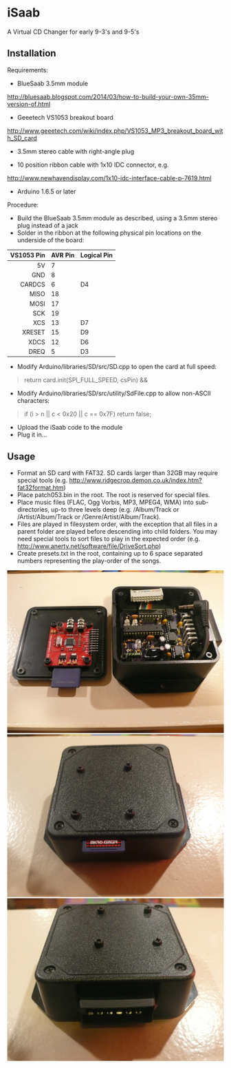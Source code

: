 # iSaab
A Virtual CD Changer for early 9-3's and 9-5's

## Installation
Requirements:
* BlueSaab 3.5mm module

http://bluesaab.blogspot.com/2014/03/how-to-build-your-own-35mm-version-of.html

* Geeetech VS1053 breakout board

http://www.geeetech.com/wiki/index.php/VS1053_MP3_breakout_board_with_SD_card

* 3.5mm stereo cable with right-angle plug

* 10 position ribbon cable with 1x10 IDC connector, e.g.

http://www.newhavendisplay.com/1x10-idc-interface-cable-p-7619.html

* Arduino 1.6.5 or later

Procedure:

* Build the BlueSaab 3.5mm module as described, using a 3.5mm stereo plug instead of a jack
* Solder in the ribbon at the following physical pin locations on the underside of the board:

| VS1053 Pin | AVR Pin | Logical Pin |
| ----------:|:------- | ----------- |
| 5V         | 7       | |
| GND        | 8       | |
| CARDCS     | 6       | D4 |
| MISO       | 18      | |
| MOSI       | 17      | |
| SCK        | 19      | |
| XCS        | 13      | D7 |
| XRESET     | 15      | D9 |
| XDCS       | 12      | D6 |
| DREQ       | 5       | D3 |

* Modify Arduino/libraries/SD/src/SD.cpp to open the card at full speed:

> return card.init(SPI_FULL_SPEED, csPin) &&

* Modify Arduino/libraries/SD/src/utility/SdFile.cpp to allow non-ASCII characters:

> if (i > n || c < 0x20 || c == 0x7F) return false;

* Upload the iSaab code to the module
* Plug it in...

## Usage
* Format an SD card with FAT32. SD cards larger than 32GB may require special tools (e.g.
http://www.ridgecrop.demon.co.uk/index.htm?fat32format.htm)
* Place patch053.bin in the root. The root is reserved for special files.
* Place music files (FLAC, Ogg Vorbis, MP3, MPEG4, WMA) into sub-directories, up-to three levels deep (e.g. /Album/Track or /Artist/Album/Track or /Genre/Artist/Album/Track).
* Files are played in filesystem order, with the exception that all files in a parent folder are played before descending into child folders. You may need special tools to sort files to play in the expected order (e.g. http://www.anerty.net/software/file/DriveSort.php)
* Create presets.txt in the root, containing up to 6 space separated numbers representing the play-order of the songs.

![inside](https://raw.githubusercontent.com/mcaldwelva/iSaab/master/data/inside.jpg)
![front](https://raw.githubusercontent.com/mcaldwelva/iSaab/master/data/front.jpg)
![back](https://raw.githubusercontent.com/mcaldwelva/iSaab/master/data/back.jpg)
